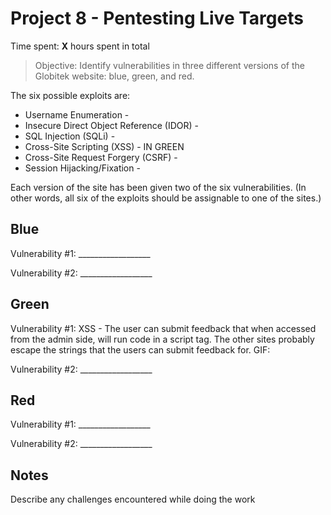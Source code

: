 # Project 8 - Pentesting Live Targets

Time spent: **X** hours spent in total

> Objective: Identify vulnerabilities in three different versions of the Globitek website: blue, green, and red.

The six possible exploits are:
* Username Enumeration						 - 
* Insecure Direct Object Reference (IDOR)	 - 
* SQL Injection (SQLi)						 - 
* Cross-Site Scripting (XSS)				 - IN GREEN
* Cross-Site Request Forgery (CSRF)			 - 
* Session Hijacking/Fixation				 - 

Each version of the site has been given two of the six vulnerabilities. (In other words, all six of the exploits should be assignable to one of the sites.)

## Blue

Vulnerability #1: __________________

Vulnerability #2: __________________


## Green

Vulnerability #1: XSS - The user can submit feedback that when accessed from the admin side, will run code in a script tag. The other sites probably escape the strings that the users can submit feedback for.
GIF: 

Vulnerability #2: __________________


## Red

Vulnerability #1: __________________

Vulnerability #2: __________________


## Notes

Describe any challenges encountered while doing the work
